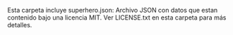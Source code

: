 Esta carpeta incluye superhero.json: Archivo JSON con datos que estan contenido bajo una licencia MIT. Ver LICENSE.txt en esta carpeta para más detalles.
